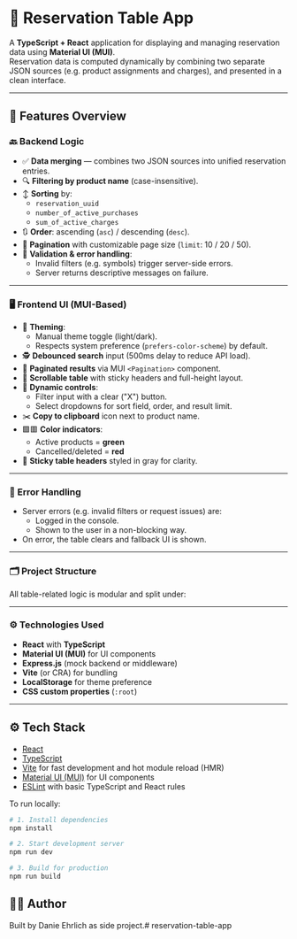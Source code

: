 # 🧾 Reservation Table App

A **TypeScript + React** application for displaying and managing reservation data using **Material UI (MUI)**.  
Reservation data is computed dynamically by combining two separate JSON sources (e.g. product assignments and charges), and presented in a clean interface.

---

## 🚀 Features Overview

### 🔙 Backend Logic
- ✅ **Data merging** — combines two JSON sources into unified reservation entries.
- 🔍 **Filtering by product name** (case-insensitive).
- ↕️ **Sorting** by:
  - `reservation_uuid`
  - `number_of_active_purchases`
  - `sum_of_active_charges`
- 🔃 **Order**: ascending (`asc`) / descending (`desc`).
- 📄 **Pagination** with customizable page size (`limit`: 10 / 20 / 50).
- 🔐 **Validation & error handling**:
  - Invalid filters (e.g. symbols) trigger server-side errors.
  - Server returns descriptive messages on failure.

---

### 🖥️ Frontend UI (MUI-Based)
- 🎨 **Theming**:
  - Manual theme toggle (light/dark).
  - Respects system preference (`prefers-color-scheme`) by default.
- 🕵️ **Debounced search** input (500ms delay to reduce API load).
- 📑 **Paginated results** via MUI `<Pagination>` component.
- 🔄 **Scrollable table** with sticky headers and full-height layout.
- 🧩 **Dynamic controls**:
  - Filter input with a clear ("X") button.
  - Select dropdowns for sort field, order, and result limit.
- ✂️ **Copy to clipboard** icon next to product name.
- 🟩🟥 **Color indicators**:
  - Active products = **green**
  - Cancelled/deleted = **red**
- 🧱 **Sticky table headers** styled in gray for clarity.

---

### 🧪 Error Handling
- Server errors (e.g. invalid filters or request issues) are:
  - Logged in the console.
  - Shown to the user in a non-blocking way.
- On error, the table clears and fallback UI is shown.

---

### 🗂️ Project Structure

All table-related logic is modular and split under:



---

### ⚙️ Technologies Used

- **React** with **TypeScript**
- **Material UI (MUI)** for UI components
- **Express.js** (mock backend or middleware)
- **Vite** (or CRA) for bundling
- **LocalStorage** for theme preference
- **CSS custom properties** (`:root`)

---




## ⚙️ Tech Stack

- [React](https://react.dev/)
- [TypeScript](https://www.typescriptlang.org/)
- [Vite](https://vitejs.dev/) for fast development and hot module reload (HMR)
- [Material UI (MUI)](https://mui.com/) for UI components
- [ESLint](https://eslint.org/) with basic TypeScript and React rules

To run locally:

```bash
# 1. Install dependencies
npm install

# 2. Start development server
npm run dev

# 3. Build for production
npm run build

```

## 👨‍💻 Author

  Built by Danie Ehrlich as side project.# reservation-table-app
